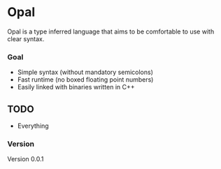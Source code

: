 # Opal
Opal is a type inferred language that aims to be comfortable to use with clear syntax.

### Goal
* Simple syntax (without mandatory semicolons)
* Fast runtime (no boxed floating point numbers)
* Easily linked with binaries written in C++

## TODO
* Everything

### Version
Version 0.0.1
